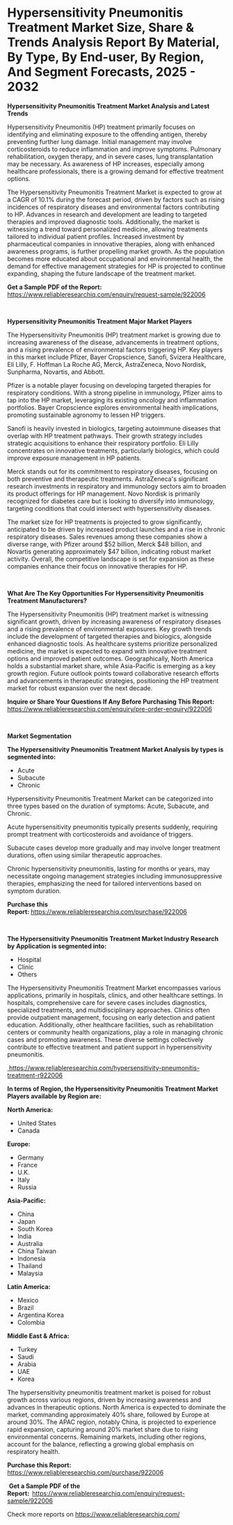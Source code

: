 <p><h1>Hypersensitivity Pneumonitis Treatment Market Size, Share & Trends Analysis Report By Material, By Type, By End-user, By Region, And Segment Forecasts, 2025 - 2032</h1></p><p><strong>Hypersensitivity Pneumonitis Treatment Market Analysis and Latest Trends</strong></p>
<p><p>Hypersensitivity Pneumonitis (HP) treatment primarily focuses on identifying and eliminating exposure to the offending antigen, thereby preventing further lung damage. Initial management may involve corticosteroids to reduce inflammation and improve symptoms. Pulmonary rehabilitation, oxygen therapy, and in severe cases, lung transplantation may be necessary. As awareness of HP increases, especially among healthcare professionals, there is a growing demand for effective treatment options.</p><p>The Hypersensitivity Pneumonitis Treatment Market is expected to grow at a CAGR of 10.1% during the forecast period, driven by factors such as rising incidences of respiratory diseases and environmental factors contributing to HP. Advances in research and development are leading to targeted therapies and improved diagnostic tools. Additionally, the market is witnessing a trend toward personalized medicine, allowing treatments tailored to individual patient profiles. Increased investment by pharmaceutical companies in innovative therapies, along with enhanced awareness programs, is further propelling market growth. As the population becomes more educated about occupational and environmental health, the demand for effective management strategies for HP is projected to continue expanding, shaping the future landscape of the treatment market.</p></p>
<p><strong>Get a Sample PDF of the Report:&nbsp;</strong> <a href="https://www.reliableresearchiq.com/enquiry/request-sample/922006?utm_campaign=2469&utm_medium=2&utm_source=Github&utm_content=ia&utm_term=07032025&utm_id=hypersensitivity-pneumonitis-treatment">https://www.reliableresearchiq.com/enquiry/request-sample/922006</a></p>
<p>&nbsp;</p>
<p><strong>Hypersensitivity Pneumonitis Treatment Major Market Players</strong></p>
<p><p>The Hypersensitivity Pneumonitis (HP) treatment market is growing due to increasing awareness of the disease, advancements in treatment options, and a rising prevalence of environmental factors triggering HP. Key players in this market include Pfizer, Bayer Cropscience, Sanofi, Svizera Healthcare, Eli Lilly, F. Hoffman La Roche AG, Merck, AstraZeneca, Novo Nordisk, Sunpharma, Novartis, and Abbott.</p><p>Pfizer is a notable player focusing on developing targeted therapies for respiratory conditions. With a strong pipeline in immunology, Pfizer aims to tap into the HP market, leveraging its existing oncology and inflammation portfolios. Bayer Cropscience explores environmental health implications, promoting sustainable agronomy to lessen HP triggers.</p><p>Sanofi is heavily invested in biologics, targeting autoimmune diseases that overlap with HP treatment pathways. Their growth strategy includes strategic acquisitions to enhance their respiratory portfolio. Eli Lilly concentrates on innovative treatments, particularly biologics, which could improve exposure management in HP patients.</p><p>Merck stands out for its commitment to respiratory diseases, focusing on both preventive and therapeutic treatments. AstraZeneca's significant research investments in respiratory and immunology sectors aim to broaden its product offerings for HP management. Novo Nordisk is primarily recognized for diabetes care but is looking to diversify into immunology, targeting conditions that could intersect with hypersensitivity diseases.</p><p>The market size for HP treatments is projected to grow significantly, anticipated to be driven by increased product launches and a rise in chronic respiratory diseases. Sales revenues among these companies show a diverse range, with Pfizer around $52 billion, Merck $48 billion, and Novartis generating approximately $47 billion, indicating robust market activity. Overall, the competitive landscape is set for expansion as these companies enhance their focus on innovative therapies for HP.</p></p>
<p>&nbsp;</p>
<p><strong>What Are The Key Opportunities For Hypersensitivity Pneumonitis Treatment Manufacturers?</strong></p>
<p><p>The Hypersensitivity Pneumonitis (HP) treatment market is witnessing significant growth, driven by increasing awareness of respiratory diseases and a rising prevalence of environmental exposures. Key growth trends include the development of targeted therapies and biologics, alongside enhanced diagnostic tools. As healthcare systems prioritize personalized medicine, the market is expected to expand with innovative treatment options and improved patient outcomes. Geographically, North America holds a substantial market share, while Asia-Pacific is emerging as a key growth region. Future outlook points toward collaborative research efforts and advancements in therapeutic strategies, positioning the HP treatment market for robust expansion over the next decade.</p></p>
<p><strong>Inquire or Share Your Questions If Any Before Purchasing This Report:</strong> <a href="https://www.reliableresearchiq.com/enquiry/pre-order-enquiry/922006?utm_campaign=2469&utm_medium=2&utm_source=Github&utm_content=ia&utm_term=07032025&utm_id=hypersensitivity-pneumonitis-treatment">https://www.reliableresearchiq.com/enquiry/pre-order-enquiry/922006</a></p>
<p>&nbsp;</p>
<p><strong>Market Segmentation</strong></p>
<p><strong>The Hypersensitivity Pneumonitis Treatment Market Analysis by types is segmented into:</strong></p>
<p><ul><li>Acute</li><li>Subacute</li><li>Chronic</li></ul></p>
<p><p>Hypersensitivity Pneumonitis Treatment Market can be categorized into three types based on the duration of symptoms: Acute, Subacute, and Chronic. </p><p>Acute hypersensitivity pneumonitis typically presents suddenly, requiring prompt treatment with corticosteroids and avoidance of triggers. </p><p>Subacute cases develop more gradually and may involve longer treatment durations, often using similar therapeutic approaches. </p><p>Chronic hypersensitivity pneumonitis, lasting for months or years, may necessitate ongoing management strategies including immunosuppressive therapies, emphasizing the need for tailored interventions based on symptom duration.</p></p>
<p><strong>Purchase this Report:&nbsp;</strong><a href="https://www.reliableresearchiq.com/purchase/922006?utm_campaign=2469&utm_medium=2&utm_source=Github&utm_content=ia&utm_term=07032025&utm_id=hypersensitivity-pneumonitis-treatment">https://www.reliableresearchiq.com/purchase/922006</a></p>
<p>&nbsp;</p>
<p><strong>The Hypersensitivity Pneumonitis Treatment Market Industry Research by Application is segmented into:</strong></p>
<p><ul><li>Hospital</li><li>Clinic</li><li>Others</li></ul></p>
<p><p>The Hypersensitivity Pneumonitis Treatment Market encompasses various applications, primarily in hospitals, clinics, and other healthcare settings. In hospitals, comprehensive care for severe cases includes diagnostics, specialized treatments, and multidisciplinary approaches. Clinics often provide outpatient management, focusing on early detection and patient education. Additionally, other healthcare facilities, such as rehabilitation centers or community health organizations, play a role in managing chronic cases and promoting awareness. These diverse settings collectively contribute to effective treatment and patient support in hypersensitivity pneumonitis.</p></p>
<p><a href="https://www.reliableresearchiq.com/hypersensitivity-pneumonitis-treatment-r922006?utm_campaign=2469&utm_medium=2&utm_source=Github&utm_content=ia&utm_term=07032025&utm_id=hypersensitivity-pneumonitis-treatment">&nbsp;https://www.reliableresearchiq.com/hypersensitivity-pneumonitis-treatment-r922006</a></p>
<p><strong>In terms of Region, the Hypersensitivity Pneumonitis Treatment Market Players available by Region are:</strong></p>
<p>
    <p> <strong> North America: </strong>
        <ul>
            <li>United States</li>
            <li>Canada</li>
        </ul>
        </p> 
    <p> <strong> Europe: </strong>
        <ul>
            <li>Germany</li>
            <li>France</li>
            <li>U.K.</li>
            <li>Italy</li>
            <li>Russia</li>
        </ul>
        </p> 
    <p> <strong> Asia-Pacific: </strong>
        <ul>
            <li>China</li>
            <li>Japan</li>
            <li>South Korea</li>
            <li>India</li>
            <li>Australia</li>
            <li>China Taiwan</li>
            <li>Indonesia</li>
            <li>Thailand</li>
            <li>Malaysia</li>
        </ul>
        </p> 
    <p> <strong> Latin America: </strong>
        <ul>
            <li>Mexico</li>
            <li>Brazil</li>
            <li>Argentina Korea</li>
            <li>Colombia</li>
        </ul>
        </p> 
    <p> <strong> Middle East & Africa: </strong>
        <ul>
            <li>Turkey</li>
            <li>Saudi</li>
            <li>Arabia</li>
            <li>UAE</li>
            <li>Korea</li>
        </ul>
    </p>
    </p>
<p><p>The hypersensitivity pneumonitis treatment market is poised for robust growth across various regions, driven by increasing awareness and advances in therapeutic options. North America is expected to dominate the market, commanding approximately 40% share, followed by Europe at around 30%. The APAC region, notably China, is projected to experience rapid expansion, capturing around 20% market share due to rising environmental concerns. Remaining markets, including other regions, account for the balance, reflecting a growing global emphasis on respiratory health.</p></p>
<p><strong>Purchase this Report: </strong><a href="https://www.reliableresearchiq.com/purchase/922006?utm_campaign=2469&utm_medium=2&utm_source=Github&utm_content=ia&utm_term=07032025&utm_id=hypersensitivity-pneumonitis-treatment">https://www.reliableresearchiq.com/purchase/922006</a></p>
<p>&nbsp;<strong>Get a Sample PDF of the Report:&nbsp;&nbsp;</strong><a href="https://www.reliableresearchiq.com/enquiry/request-sample/922006?utm_campaign=2469&utm_medium=2&utm_source=Github&utm_content=ia&utm_term=07032025&utm_id=hypersensitivity-pneumonitis-treatment">https://www.reliableresearchiq.com/enquiry/request-sample/922006</a></p>
<p><strong></strong></p>
<p>Check more reports on <a href="https://www.reliableresearchiq.com/?utm_campaign=2469&utm_medium=2&utm_source=Github&utm_content=ia&utm_term=07032025&utm_id=hypersensitivity-pneumonitis-treatment">https://www.reliableresearchiq.com/</a></p>